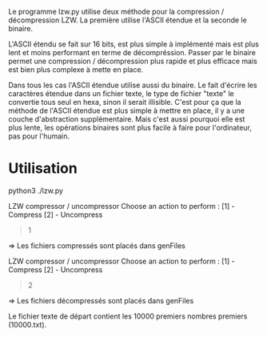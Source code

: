 Le programme lzw.py utilise deux méthode pour la compression / décompression LZW.
La première utilise l'ASCII étendue et la seconde le binaire.

L'ASCII étendu se fait sur 16 bits, est plus simple à implémenté mais est plus lent et moins performant en terme de décompréssion.
Passer par le binaire permet une compression / décompression plus rapide et plus efficace mais est bien plus complexe à mette en place.

Dans tous les cas l'ASCII étendue utilise aussi du binaire. Le fait d'écrire les caractères étendue dans un fichier texte, le type de fichier "texte" le convertie tous seul en hexa, sinon il serait illisible.
C'est pour ça que la méthode de l'ASCII étendue est plus simple à mettre en place, il y a une couche d'abstraction supplémentaire. Mais c'est aussi pourquoi elle est plus lente, les opérations binaires sont plus facile à faire pour l'ordinateur, pas pour l'humain.


Utilisation
===================

python3 ./lzw.py

LZW compressor / uncompressor
Choose an action to perform : 
[1] - Compress
[2] - Uncompress
> 1

=> Les fichiers compressés sont placés dans genFiles

LZW compressor / uncompressor
Choose an action to perform : 
[1] - Compress
[2] - Uncompress
> 2

=> Les fichiers décompressés sont placés dans genFiles

Le fichier texte de départ contient les 10000 premiers nombres premiers (10000.txt).